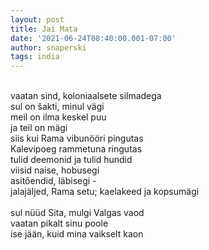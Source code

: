 ```yaml
---
layout: post
title: Jai Mata
date: '2021-06-24T08:40:00.001-07:00'
author: snaperski
tags: india
---
```

<br/>
vaatan sind, koloniaalsete silmadega<br/>
sul on šakti, minul vägi<br/> 
meil on ilma keskel puu<br/> 
ja teil on mägi<br/>
siis kui Rama vibunööri pingutas<br/>
Kalevipoeg rammetuna ringutas<br/>
tulid deemonid ja tulid hundid<br/>
viisid naise, hobusegi<br/>
asitõendid, läbisegi - <br/>
jalajäljed, Rama setu; kaelakeed ja kopsumägi<br/>
<br/>
sul nüüd Sita, mulgi Valgas vaod<br/>
vaatan pikalt sinu poole<br/>
ise jään, kuid mina vaikselt kaon<br/>
